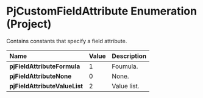 
# PjCustomFieldAttribute Enumeration (Project)

Contains constants that specify a field attribute.



|**Name**|**Value**|**Description**|
|:-----|:-----|:-----|
|**pjFieldAttributeFormula**|1|Foumula.|
|**pjFieldAttributeNone**|0|None.|
|**pjFieldAttributeValueList**|2|Value list.|
